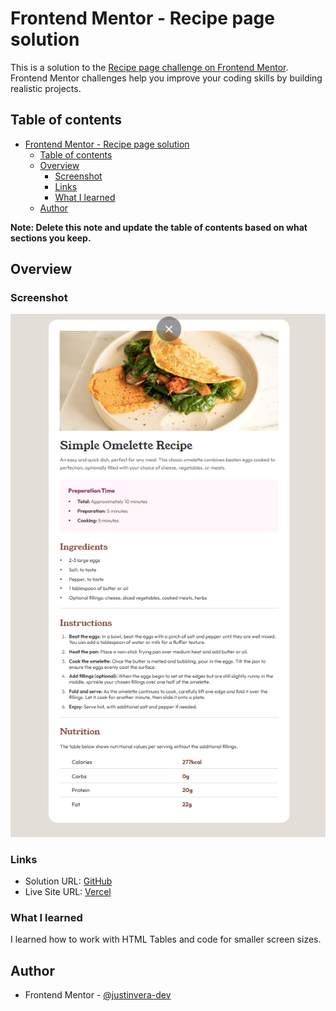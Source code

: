 # Frontend Mentor - Recipe page solution

This is a solution to the [Recipe page challenge on Frontend Mentor](https://www.frontendmentor.io/challenges/recipe-page-KiTsR8QQKm). Frontend Mentor challenges help you improve your coding skills by building realistic projects. 

## Table of contents

- [Frontend Mentor - Recipe page solution](#frontend-mentor---recipe-page-solution)
  - [Table of contents](#table-of-contents)
  - [Overview](#overview)
    - [Screenshot](#screenshot)
    - [Links](#links)
    - [What I learned](#what-i-learned)
  - [Author](#author)

**Note: Delete this note and update the table of contents based on what sections you keep.**

## Overview

### Screenshot

![](/screenshot.png)

### Links

- Solution URL: [GitHub](https://github.com/justinvera-dev/recipe-page-main)
- Live Site URL: [Vercel](https://recipe-page-main-1szuhsbst-justinvera-devs-projects.vercel.app/)

### What I learned

I learned how to work with HTML Tables and code for smaller screen sizes.

## Author

- Frontend Mentor - [@justinvera-dev](https://www.frontendmentor.io/profile/justinvera-dev)
